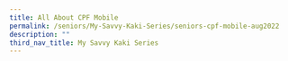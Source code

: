 ```yaml
---
title: All About CPF Mobile
permalink: /seniors/My-Savvy-Kaki-Series/seniors-cpf-mobile-aug2022
description: ""
third_nav_title: My Savvy Kaki Series
---
```

